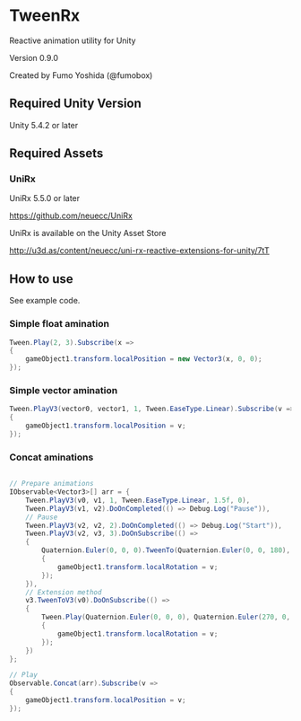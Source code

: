# TweenRx

Reactive animation utility for Unity

Version 0.9.0

Created by Fumo Yoshida (@fumobox)

## Required Unity Version

Unity 5.4.2 or later

## Required Assets

### UniRx

UniRx 5.5.0 or later

https://github.com/neuecc/UniRx

UniRx is available on the Unity Asset Store

http://u3d.as/content/neuecc/uni-rx-reactive-extensions-for-unity/7tT

## How to use

See example code.

### Simple float amination

```csharp
Tween.Play(2, 3).Subscribe(x =>
{
    gameObject1.transform.localPosition = new Vector3(x, 0, 0);
});
```
### Simple vector amination

```csharp
Tween.PlayV3(vector0, vector1, 1, Tween.EaseType.Linear).Subscribe(v =>
{
    gameObject1.transform.localPosition = v;
});
```
###  Concat aminations

```csharp

// Prepare animations
IObservable<Vector3>[] arr = {
    Tween.PlayV3(v0, v1, 1, Tween.EaseType.Linear, 1.5f, 0),
    Tween.PlayV3(v1, v2).DoOnCompleted(() => Debug.Log("Pause")),
    // Pause
    Tween.PlayV3(v2, v2, 2).DoOnCompleted(() => Debug.Log("Start")),
    Tween.PlayV3(v2, v3, 3).DoOnSubscribe(() =>
    {
        Quaternion.Euler(0, 0, 0).TweenTo(Quaternion.Euler(0, 0, 180), 1.5f).Subscribe(v =>
        {
            gameObject1.transform.localRotation = v;
        });
    }),
    // Extension method
    v3.TweenToV3(v0).DoOnSubscribe(() =>
    {
        Tween.Play(Quaternion.Euler(0, 0, 0), Quaternion.Euler(270, 0, 0)).Subscribe(v =>
        {
            gameObject1.transform.localRotation = v;
        });
    })
};

// Play
Observable.Concat(arr).Subscribe(v =>
{
    gameObject1.transform.localPosition = v;
});

```